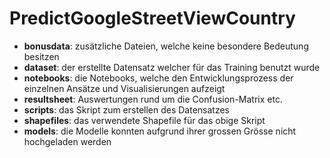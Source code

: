 # PredictGoogleStreetViewCountry

- **bonusdata**: zusätzliche Dateien, welche keine besondere Bedeutung besitzen
- **dataset**: der erstellte Datensatz welcher für das Training benutzt wurde
- **notebooks**: die Notebooks, welche den Entwicklungsprozess der einzelnen Ansätze und Visualisierungen aufzeigt
- **resultsheet**: Auswertungen rund um die Confusion-Matrix etc.
- **scripts**: das Skript zum erstellen des Datensatzes
- **shapefiles**: das verwendete Shapefile für das obige Skript
- **models**: die Modelle konnten aufgrund ihrer grossen Grösse nicht hochgeladen werden
